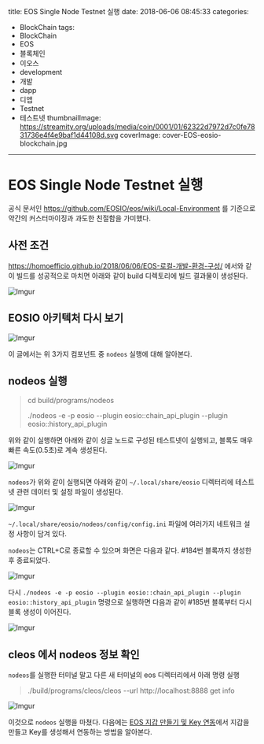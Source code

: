 title: EOS Single Node Testnet 실행
date: 2018-06-06 08:45:33
categories:
  - BlockChain
tags:
  - BlockChain
  - EOS
  - 블록체인
  - 이오스
  - development
  - 개발
  - dapp
  - 디앱
  - Testnet
  - 테스트넷
thumbnailImage: https://streamity.org/uploads/media/coin/0001/01/62322d7972d7c0fe7831736e4f4e9baf1d44108d.svg
coverImage: cover-EOS-eosio-blockchain.jpg
---
# EOS Single Node Testnet 실행

공식 문서인 https://github.com/EOSIO/eos/wiki/Local-Environment 를 기준으로 약간의 커스터마이징과 과도한 친절함을 가미했다.

## 사전 조건

https://homoefficio.github.io/2018/06/06/EOS-로컬-개발-환경-구성/ 에서와 같이 빌드를 성공적으로 마치면 아래와 같이 build 디렉토리에 빌드 결과물이 생성된다.

![Imgur](https://i.imgur.com/3JFK47Y.png)

## EOSIO 아키텍처 다시 보기

![Imgur](https://i.imgur.com/6rtKs0Z.png)

이 글에서는 위 3가지 컴포넌트 중 `nodeos` 실행에 대해 알아본다.


## nodeos 실행

>cd build/programs/nodeos
>
>./nodeos -e -p eosio \-\-plugin eosio::chain_api_plugin \-\-plugin eosio::history_api_plugin

위와 같이 실행하면 아래와 같이 싱글 노드로 구성된 테스트넷이 실행되고, 블록도 매우 빠른 속도(0.5초)로 계속 생성된다.

![Imgur](https://i.imgur.com/BJNM5Et.png)

`nodeos`가 위와 같이 실행되면 아래와 같이 `~/.local/share/eosio` 디렉터리에 테스트넷 관련 데이터 및 설정 파일이 생성된다.

![Imgur](https://i.imgur.com/dOsfBVI.png)

`~/.local/share/eosio/nodeos/config/config.ini` 파일에 여러가지 네트워크 설정 사항이 담겨 있다.

`nodeos`는 CTRL+C로 종료할 수 있으며 화면은 다음과 같다. #184번 블록까지 생성한 후 종료되었다.

![Imgur](https://i.imgur.com/pgbzFRE.png)

다시 `./nodeos -e -p eosio --plugin eosio::chain_api_plugin --plugin eosio::history_api_plugin` 명령으로 실행하면 다음과 같이 #185번 블록부터 다시 블록 생성이 이어진다.

![Imgur](https://i.imgur.com/pbCVcz1.png)

## cleos 에서 nodeos 정보 확인

`nodeos`를 실행한 터미널 말고 다른 새 터미널의 eos 디렉터리에서 아래 명령 실행

>./build/programs/cleos/cleos \-\-url http://localhost:8888 get info

![Imgur](https://i.imgur.com/99DPIh2.png)

이것으로 `nodeos` 실행을 마쳤다. 다음에는 [EOS 지갑 만들기 및 Key 연동](https://homoefficio.github.io/2018/06/06/EOS-지갑-만들기-및-Key-연동/)에서 지갑을 만들고 Key를 생성해서 연동하는 방법을 알아본다.
